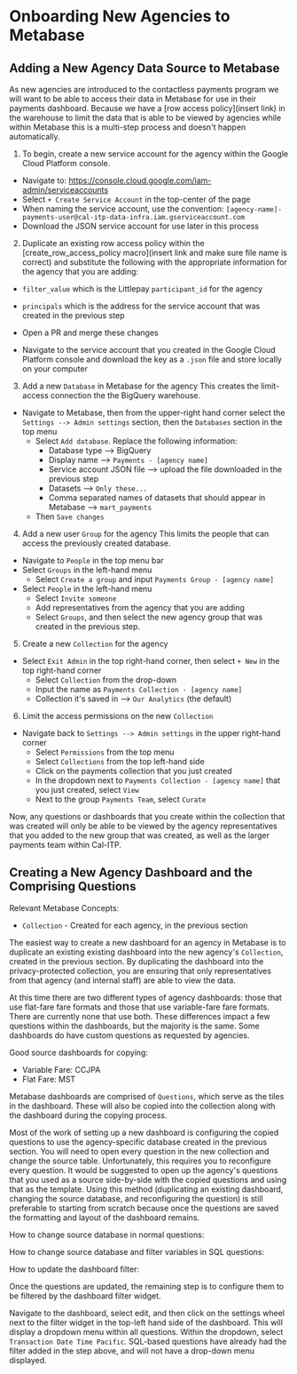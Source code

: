 # Onboarding New Agencies to Metabase

## Adding a New Agency Data Source to Metabase

As new agencies are introduced to the contactless payments program we will want to be able to access their data in Metabase for use in their payments dashboard. Because we have a \[row access policy\](insert link) in the warehouse to limit the data that is able to be viewed by agencies while within Metabase this is a multi-step process and doesn't happen automatically.

1. To begin, create a new service account for the agency within the Google Cloud Platform console.

- Navigate to: https://console.cloud.google.com/iam-admin/serviceaccounts
- Select `+ Create Service Account` in the top-center of the page
- When naming the service account, use the convention: `[agency-name]-payments-user@cal-itp-data-infra.iam.gserviceaccount.com`
- Download the JSON service account for use later in this process

2. Duplicate an existing row access policy within the \[create_row_access_policy macro\](insert link and make sure file name is correct) and substitute the following with the appropriate information for the agency that you are adding:

- `filter_value` which is the Littlepay `participant_id` for the agency

- `principals` which is the address for the service account that was created in the previous step

- Open a PR and merge these changes

- Navigate to the service account that you created in the Google Cloud Platform console and download the key as a `.json` file and store locally on your computer

3. Add a new `Database` in Metabase for the agency
   This creates the limit-access connection the the BigQuery warehouse.

- Navigate to Metabase, then from the upper-right hand corner select the `Settings --> Admin settings` section, then the `Databases` section in the top menu
  - Select `Add database`. Replace the following information:
    - Database type --> BigQuery
    - Display name --> `Payments - [agency name]`
    - Service account JSON file --> upload the file downloaded in the previous step
    - Datasets --> `Only these...`
    - Comma separated names of datasets that should appear in Metabase --> `mart_payments`
  - Then `Save changes`

4. Add a new user `Group` for the agency
   This limits the people that can access the previously created database.

- Navigate to `People` in the top menu bar
- Select `Groups` in the left-hand menu
  - Select `Create a group` and input `Payments Group - [agency name]`
- Select `People` in the left-hand menu
  - Select `Invite someone`
  - Add representatives from the agency that you are adding
  - Select `Groups`,  and then select the new agency group that was created in the previous step.

5. Create a new `Collection` for the agency

- Select `Exit Admin` in the top right-hand corner, then select `+ New` in the top right-hand corner
  - Select `Collection` from the drop-down
  - Input the name as `Payments Collection - [agency name]`
  - Collection it's saved in --> `Our Analytics` (the default)

6. Limit the access permissions on the new `Collection`

- Navigate back to `Settings --> Admin settings` in the upper right-hand corner
  - Select `Permissions` from the top menu
  - Select `Collections` from the top left-hand side
  - Click on the payments collection that you just created
  - In the dropdown next to `Payments Collection - [agency name]` that you just created, select `View`
  - Next to the group `Payments Team`, select `Curate`

Now, any questions or dashboards that you create within the collection that was created will only be able to be viewed by the agency representatives that you added to the new group that was created, as well as the larger payments team within Cal-ITP.

## Creating a New Agency Dashboard and the Comprising Questions

Relevant Metabase Concepts:

- `Collection` - Created for each agency, in the previous section

The easiest way to create a new dashboard for an agency in Metabase is to duplicate an existing existing dashboard into the new agency's `Collection`, created in the previous section. By duplicating the dashboard into the privacy-protected collection, you are ensuring that only representatives from that agency (and internal staff) are able to view the data.

At this time there are two different types of agency dashboards: those that use flat-fare fare formats and those that use variable-fare fare formats. There are currently none that use both. These differences impact a few questions within the dashboards, but the majority is the same. Some dashboards do have custom questions as requested by agencies.

Good source dashboards for copying:

- Variable Fare: CCJPA
- Flat Fare: MST

Metabase dashboards are comprised of `Questions`, which serve as the tiles in the dashboard. These will also be copied into the collection along with the dashboard during the copying process.

Most of the work of setting up a new dashboard is configuring the copied questions to use the agency-specific database created in the previous section. You will need to open every question in the new collection and change the source table. Unfortunately, this requires you to reconfigure every question. It would be suggested to open up the agency's questions that you used as a source side-by-side with the copied questions and using that as the template. Using this method (duplicating an existing dashboard, changing the source database, and reconfiguring the question) is still preferable to starting from scratch because once the questions are saved the formatting and layout of the dashboard remains.

How to change source database in normal questions:

How to change source database and filter variables in SQL questions:

How to update the dashboard filter:

Once the questions are updated, the remaining step is to configure them to be filtered by the dashboard filter widget.

Navigate to the dashboard, select edit, and then click on the settings wheel next to the filter widget in the top-left hand side of the dashboard. This will display a dropdown menu within all questions. Within the dropdown, select `Transaction Date Time Pacific`. SQL-based questions have already had the filter added in the step above, and will not have a drop-down menu displayed.
